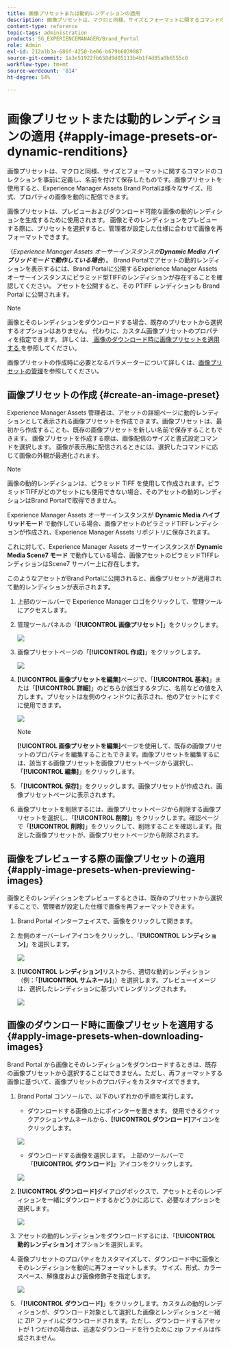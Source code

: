 ```yaml
---
title: 画像プリセットまたは動的レンディションの適用
description: 画像プリセットは、マクロと同様、サイズとフォーマットに関するコマンドのコレクションを事前に定義し、名前を付けて保存したものです。画像プリセットを使用すると、Experience Manager Assets Brand Portalは様々なサイズ、形式、プロパティの画像を動的に配信できます。
content-type: reference
topic-tags: administration
products: SG_EXPERIENCEMANAGER/Brand_Portal
role: Admin
exl-id: 212a1b3a-686f-4250-be06-b679b6039887
source-git-commit: 1a3e51922fb658d9d05113b4b1f4d05a0b6555c0
workflow-type: tm+mt
source-wordcount: '814'
ht-degree: 54%

---
```


# 画像プリセットまたは動的レンディションの適用 {#apply-image-presets-or-dynamic-renditions}

画像プリセットは、マクロと同様、サイズとフォーマットに関するコマンドのコレクションを事前に定義し、名前を付けて保存したものです。画像プリセットを使用すると、Experience Manager Assets Brand Portalは様々なサイズ、形式、プロパティの画像を動的に配信できます。

画像プリセットは、プレビューおよびダウンロード可能な画像の動的レンディションを生成するために使用されます。 画像とそのレンディションをプレビューする際に、プリセットを選択すると、管理者が設定した仕様に合わせて画像を再フォーマットできます。

（*Experience Manager Assets オーサーインスタンスが&#x200B;**Dynamic Media ハイブリッドモードで動作している場合***）。 Brand Portalでアセットの動的レンディションを表示するには、Brand Portalに公開するExperience Manager Assets オーサーインスタンスにピラミッド型TIFFのレンディションが存在することを確認してください。 アセットを公開すると、その PTIFF レンディションも Brand Portal に公開されます。

>[!NOTE]
>
>画像とそのレンディションをダウンロードする場合、既存のプリセットから選択するオプションはありません。 代わりに、カスタム画像プリセットのプロパティを指定できます。 詳しくは、[ 画像のダウンロード時に画像プリセットを適用する ](../using/brand-portal-image-presets.md#main-pars-text-1403412644) を参照してください。


画像プリセットの作成時に必要となるパラメーターについて詳しくは、[画像プリセットの管理](../using/brand-portal-image-presets.md)を参照してください。

## 画像プリセットの作成 {#create-an-image-preset}

Experience Manager Assets 管理者は、アセットの詳細ページに動的レンディションとして表示される画像プリセットを作成できます。画像プリセットは、最初から作成することも、既存の画像プリセットを新しい名前で保存することもできます。 画像プリセットを作成する際は、画像配信のサイズと書式設定コマンドを選択します。 画像が表示用に配信されるときには、選択したコマンドに応じて画像の外観が最適化されます。

>[!NOTE]
>
>画像の動的レンディションは、ピラミッド TIFF を使用して作成されます。ピラミッドTIFFがどのアセットにも使用できない場合、そのアセットの動的レンディションはBrand Portalで取得できません。
>
>Experience Manager Assets オーサーインスタンスが **Dynamic Media ハイブリッドモード** で動作している場合、画像アセットのピラミッドTIFFレンディションが作成され、Experience Manager Assets リポジトリに保存されます。
>
>これに対して、Experience Manager Assets オーサーインスタンスが **Dynamic Media Scene7 モード** で動作している場合、画像アセットのピラミッドTIFFレンディションはScene7 サーバー上に存在します。
>
>このようなアセットがBrand Portalに公開されると、画像プリセットが適用されて動的レンディションが表示されます。


1. 上部のツールバーで Experience Manager ロゴをクリックして、管理ツールにアクセスします。

1. 管理ツールパネルの「**[!UICONTROL 画像プリセット]**」をクリックします。

   ![](assets/admin-tools-panel-4.png)

1. 画像プリセットページの「**[!UICONTROL 作成]**」をクリックします。

   ![](assets/image_preset_homepage.png)

1. **[!UICONTROL 画像プリセットを編集]**&#x200B;ページで、「**[!UICONTROL 基本]**」または「**[!UICONTROL 詳細]**」のどちらか該当するタブに、名前などの値を入力します。プリセットは左側のウィンドウに表示され、他のアセットにすぐに使用できます。

   ![](assets/image_preset_create.png)

   >[!NOTE]
   >
   >**[!UICONTROL 画像プリセットを編集]**&#x200B;ページを使用して、既存の画像プリセットのプロパティを編集することもできます。画像プリセットを編集するには、該当する画像プリセットを画像プリセットページから選択し、「**[!UICONTROL 編集]**」をクリックします。

1. 「**[!UICONTROL 保存]**」をクリックします。画像プリセットが作成され、画像プリセットページに表示されます。
1. 画像プリセットを削除するには、画像プリセットページから削除する画像プリセットを選択し、「**[!UICONTROL 削除]**」をクリックします。確認ページで「**[!UICONTROL 削除]**」をクリックして、削除することを確認します。指定した画像プリセットが、画像プリセットページから削除されます。

## 画像をプレビューする際の画像プリセットの適用 {#apply-image-presets-when-previewing-images}

画像とそのレンディションをプレビューするときは、既存のプリセットから選択することで、管理者が設定した仕様で画像を再フォーマットできます。

1. Brand Portal インターフェイスで、画像をクリックして開きます。
1. 左側のオーバーレイアイコンをクリックし、「**[!UICONTROL レンディション]**」を選択します。

   ![](assets/image-preset-previewrenditions.png)

1. **[!UICONTROL レンディション]**&#x200B;リストから、適切な動的レンディション（例：「**[!UICONTROL サムネール]**」）を選択します。プレビューイメージは、選択したレンディションに基づいてレンダリングされます。

   ![](assets/image-preset-previewrenditionthumbnail.png)

## 画像のダウンロード時に画像プリセットを適用する {#apply-image-presets-when-downloading-images}

Brand Portal から画像とそのレンディションをダウンロードするときは、既存の画像プリセットから選択することはできません。ただし、再フォーマットする画像に基づいて、画像プリセットのプロパティをカスタマイズできます。

1. Brand Portal コンソールで、以下のいずれかの手順を実行します。

   * ダウンロードする画像の上にポインターを置きます。 使用できるクイックアクションサムネールから、**[!UICONTROL ダウンロード]**&#x200B;アイコンをクリックします。

   ![](assets/downloadsingleasset.png)

   * ダウンロードする画像を選択します。 上部のツールバーで「**[!UICONTROL ダウンロード]**」アイコンをクリックします。

   ![](assets/downloadassets.png)

1. **[!UICONTROL ダウンロード]**&#x200B;ダイアログボックスで、アセットとそのレンディションを一緒にダウンロードするかどうかに応じて、必要なオプションを選択します。

   ![](assets/donload-assets-dialog.png)

1. アセットの動的レンディションをダウンロードするには、「**[!UICONTROL 動的レンディション]** オプションを選択します。
1. 画像プリセットのプロパティをカスタマイズして、ダウンロード中に画像とそのレンディションを動的に再フォーマットします。 サイズ、形式、カラースペース、解像度および画像修飾子を指定します。

   ![](assets/dynamicrenditions.png)

1. 「**[!UICONTROL ダウンロード]**」をクリックします。カスタムの動的レンディションが、ダウンロード対象として選択した画像とレンディションと一緒に ZIP ファイルにダウンロードされます。ただし、ダウンロードするアセットが 1 つだけの場合は、迅速なダウンロードを行うために zip ファイルは作成されません。
